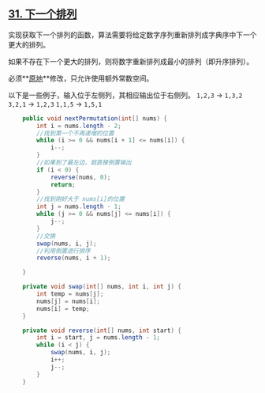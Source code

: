 ## [31. 下一个排列](https://leetcode-cn.com/problems/next-permutation/)

实现获取下一个排列的函数，算法需要将给定数字序列重新排列成字典序中下一个更大的排列。

如果不存在下一个更大的排列，则将数字重新排列成最小的排列（即升序排列）。

必须**[原地](https://baike.baidu.com/item/原地算法)**修改，只允许使用额外常数空间。

以下是一些例子，输入位于左侧列，其相应输出位于右侧列。
`1,2,3` → `1,3,2`
`3,2,1` → `1,2,3`
`1,1,5` → `1,5,1`

```java
    public void nextPermutation(int[] nums) {
        int i = nums.length - 2;
        //找到第一个不再递增的位置
        while (i >= 0 && nums[i + 1] <= nums[i]) {
            i--;
        }
        //如果到了最左边，就直接倒置输出
        if (i < 0) {
            reverse(nums, 0);
            return;
        }
        //找到刚好大于 nums[i]的位置
        int j = nums.length - 1;
        while (j >= 0 && nums[j] <= nums[i]) {
            j--;
        }
        //交换
        swap(nums, i, j);
        //利用倒置进行排序
        reverse(nums, i + 1);

    }

    private void swap(int[] nums, int i, int j) {
        int temp = nums[j];
        nums[j] = nums[i];
        nums[i] = temp;
    }

    private void reverse(int[] nums, int start) {
        int i = start, j = nums.length - 1;
        while (i < j) {
            swap(nums, i, j);
            i++;
            j--;
        }
    }
```

